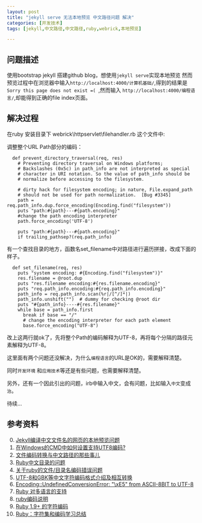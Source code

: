 ```yaml
---
layout: post
title: "jekyll serve 无法本地预览 中文路径问题 解决"
categories: [开发技术]
tags: [jekyll,中文路径,中文路径,ruby,webrick,本地预览]

---
```


## 问题描述
使用bootstrap jekyll 搭建github blog，想使用`jekyll serve`实现本地预览
然而预览过程中在浏览器中输入`http://localhost:4000/计算机基础/`,得到的结果是`Sorry this page does not exist =( `,然而输入 `http://localhost:4000/编程语言/`,却能得到正确的file index页面。

## 解决过程
在ruby 安装目录下 webrick\httpservlet\filehandler.rb 这个文件中:

调整整个URL Path部分的编码：

      def prevent_directory_traversal(req, res)
        # Preventing directory traversal on Windows platforms;
        # Backslashes (0x5c) in path_info are not interpreted as special
        # character in URI notation. So the value of path_info should be
        # normalize before accessing to the filesystem.

        # dirty hack for filesystem encoding; in nature, File.expand_path
        # should not be used for path normalization.  [Bug #3345]
        path = req.path_info.dup.force_encoding(Encoding.find("filesystem"))
        puts "path:#{path}---#{path.encoding}"
        #change the path encoding interpreter
        path.force_encoding('UTF-8')

        puts "path:#{path}---#{path.encoding}"
        if trailing_pathsep?(req.path_info)


有一个查找目录的地方，函数名set_filename中对路径进行遍历拼接，改成下面的样子。

      def set_filename(req, res)
        puts "system encoding: #{Encoding.find("filesystem")}"
        res.filename = @root.dup
        puts "res.filename encoding:#{res.filename.encoding}"
        puts "req.path_info.encoding:#{req.path_info.encoding}"
        path_info = req.path_info.scan(%r|/[^/]*|)
        path_info.unshift("")  # dummy for checking @root dir
        puts "#{path_info}----#{res.filename}"
        while base = path_info.first
          break if base == "/"     
          # change the encoding interpreter for each path element
          base.force_encoding("UTF-8")   


改上这两行就ok了，先将整个Path的编码解释为UTF-8，再将每个分隔的路径元素解释为UTF-8。


这里面有两个问题还没解决，为什么`编程语言`的URL是OK的，需要解释清楚。

同时`开发环境` 和`应用技术`等还是有些问题，也需要解释清楚。

另外，还有一个因此引出的问题，irb中输入中文，会有问题，比如输入`中文`变成`治`。

待续...

## 参考资料
0. [Jekyll编译中文文件名的网页的本地预览问题](http://www.oschina.net/question/1396651_132154)
1. [在Windows的CMD中如何设置支持UTF8编码?](http://blog.useasp.net/archive/2012/04/24/how_to_use_UTF8_encoding_in_Windows_CMD.aspx)
2. [文件编码转换与中文路径的那些事儿](https://ruby-china.org/topics/101)
3. [Ruby中文目录的问题](http://www.oschina.net/question/8695_177432)
4. [关于ruby的文件/目录名编码错误问题](http://www.canaansky.com/blog/78/)
5. [UTF-8和GBK等中文字符编码格式介绍及相互转换](http://www.cnblogs.com/lizhenghn/p/3690406.html?utm_source=tuicool)
6. [Encoding::UndefinedConversionError: "\xE5" from ASCII-8BIT to UTF-8](http://runupwind.iteye.com/blog/1129605)
7. [Ruby 对多语言的支持](http://about.ac/2012/06/understanding-m17n.html)
8. [ruby编码说明](http://blog.csdn.net/five3/article/details/8966280)
9. [Ruby 1.9+ 的字符编码](https://ruby-china.org/topics/16856)
10. [Ruby：字符集和编码学习总结](http://www.cnblogs.com/happyframework/p/3275367.html)